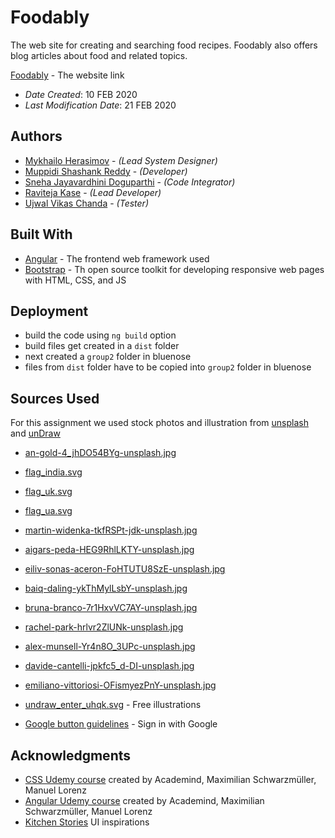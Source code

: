 # Foodably

The web site for creating and searching food recipes. Foodably also offers blog articles about food and related topics.

[Foodably](https://web.cs.dal.ca/~herasimov/csci5709/a2/a2_herasimov_mykhailo/index.html) - The website link

* *Date Created*: 10 FEB 2020
* *Last Modification Date*: 21 FEB 2020

## Authors

* [Mykhailo Herasimov](my590678@dal.ca) - *(Lead System Designer)*
* [Muppidi Shashank Reddy](sh375383@dal.ca) - *(Developer)*
* [Sneha Jayavardhini Doguparthi](sn536318@dal.ca) - *(Code Integrator)*
* [Raviteja Kase](rv270985@dal.ca) - *(Lead Developer)*
* [Ujwal Vikas Chanda](uj225642@dal.ca) - *(Tester)*

## Built With

<!--- Provide a list of the frameworks used to build this application, your list should include the name of the framework used, the url where the framework is available for download and what the framework was used for, see the example below --->

* [Angular](https://angular.io/start) - The frontend web framework used
* [Bootstrap](https://getbootstrap.com/) - Th open source toolkit for developing responsive web pages with HTML, CSS, and JS

## Deployment

* build the code using ```ng build``` option
* build files get created in a ```dist``` folder
* next created a ```group2``` folder in bluenose
* files from ```dist``` folder have to be copied into ```group2``` folder in bluenose

## Sources Used

For this assignment we used stock photos and illustration from [unsplash](https://unsplash.com) and [unDraw](https://undraw.co/search)

* [an-gold-4_jhDO54BYg-unsplash.jpg](https://unsplash.com/photos/4_jhDO54BYg)
* [flag_india.svg](https://en.wikipedia.org/wiki/File:Flag_of_India.svg)
* [flag_uk.svg](https://en.wikipedia.org/wiki/File:Flag_of_the_United_Kingdom.svg)
* [flag_ua.svg](https://commons.wikimedia.org/wiki/File:Flag_of_Ukraine.svg)
* [martin-widenka-tkfRSPt-jdk-unsplash.jpg](hhttps://unsplash.com/photos/tkfRSPt-jdk)
* [aigars-peda-HEG9RhlLKTY-unsplash.jpg](https://unsplash.com/photos/HEG9RhlLKTY)
* [eiliv-sonas-aceron-FoHTUTU8SzE-unsplash.jpg](https://unsplash.com/photos/FoHTUTU8SzE)
* [baiq-daling-ykThMylLsbY-unsplash.jpg](https://unsplash.com/photos/ykThMylLsbY)
* [bruna-branco-7r1HxvVC7AY-unsplash.jpg](https://unsplash.com/photos/7r1HxvVC7AY)
* [rachel-park-hrlvr2ZlUNk-unsplash.jpg](https://unsplash.com/photos/hrlvr2ZlUNk)
* [alex-munsell-Yr4n8O_3UPc-unsplash.jpg](https://unsplash.com/photos/Yr4n8O_3UPc)
* [davide-cantelli-jpkfc5_d-DI-unsplash.jpg](https://unsplash.com/photos/jpkfc5_d-DI)
* [emiliano-vittoriosi-OFismyezPnY-unsplash.jpg](https://unsplash.com/photos/OFismyezPnY)

* [undraw_enter_uhqk.svg](https://undraw.co/) - Free illustrations
* [Google button guidelines](https://developers.google.com/identity/branding-guidelines) - Sign in with Google

## Acknowledgments

* [CSS Udemy course](https://www.udemy.com/course/css-the-complete-guide-incl-flexbox-grid-sass/) created by Academind, Maximilian Schwarzmüller, Manuel Lorenz
* [Angular Udemy course](https://www.udemy.com/course/the-complete-guide-to-angular-2/) created by Academind, Maximilian Schwarzmüller, Manuel Lorenz 
* [Kitchen Stories](https://www.kitchenstories.com/en) UI inspirations
